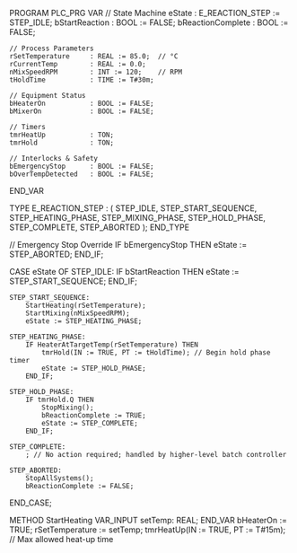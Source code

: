 PROGRAM PLC_PRG
VAR
    // State Machine
    eState              : E_REACTION_STEP := STEP_IDLE;
    bStartReaction      : BOOL := FALSE;
    bReactionComplete   : BOOL := FALSE;

    // Process Parameters
    rSetTemperature     : REAL := 85.0;  // °C
    rCurrentTemp        : REAL := 0.0;
    nMixSpeedRPM        : INT := 120;    // RPM
    tHoldTime           : TIME := T#30m;

    // Equipment Status
    bHeaterOn           : BOOL := FALSE;
    bMixerOn            : BOOL := FALSE;

    // Timers
    tmrHeatUp           : TON;
    tmrHold             : TON;

    // Interlocks & Safety
    bEmergencyStop      : BOOL := FALSE;
    bOverTempDetected   : BOOL := FALSE;
END_VAR

TYPE E_REACTION_STEP :
(
    STEP_IDLE,
    STEP_START_SEQUENCE,
    STEP_HEATING_PHASE,
    STEP_MIXING_PHASE,
    STEP_HOLD_PHASE,
    STEP_COMPLETE,
    STEP_ABORTED
);
END_TYPE

// Emergency Stop Override
IF bEmergencyStop THEN
    eState := STEP_ABORTED;
END_IF;

CASE eState OF
    STEP_IDLE:
        IF bStartReaction THEN
            eState := STEP_START_SEQUENCE;
        END_IF;

    STEP_START_SEQUENCE:
        StartHeating(rSetTemperature);
        StartMixing(nMixSpeedRPM);
        eState := STEP_HEATING_PHASE;

    STEP_HEATING_PHASE:
        IF HeaterAtTargetTemp(rSetTemperature) THEN
            tmrHold(IN := TRUE, PT := tHoldTime); // Begin hold phase timer
            eState := STEP_HOLD_PHASE;
        END_IF;

    STEP_HOLD_PHASE:
        IF tmrHold.Q THEN
            StopMixing();
            bReactionComplete := TRUE;
            eState := STEP_COMPLETE;
        END_IF;

    STEP_COMPLETE:
        ; // No action required; handled by higher-level batch controller

    STEP_ABORTED:
        StopAllSystems();
        bReactionComplete := FALSE;
END_CASE;

METHOD StartHeating
VAR_INPUT setTemp: REAL; END_VAR
bHeaterOn := TRUE;
rSetTemperature := setTemp;
tmrHeatUp(IN := TRUE, PT := T#15m); // Max allowed heat-up time

